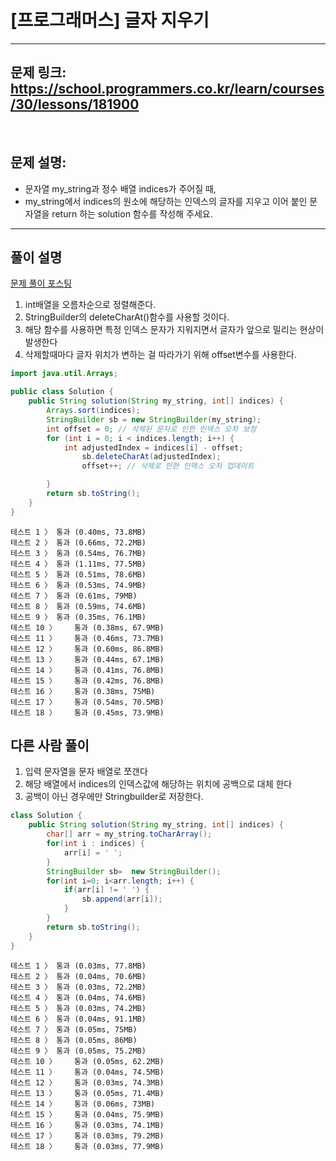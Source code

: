 # [프로그래머스] 글자 지우기

---

## 문제 링크: https://school.programmers.co.kr/learn/courses/30/lessons/181900

<br>

## 문제 설명:

- 문자열 my_string과 정수 배열 indices가 주어질 때, 
- my_string에서 indices의 원소에 해당하는 인덱스의 글자를 지우고 이어 붙인 문자열을 return 하는 solution 함수를 작성해 주세요.

---

## 풀이 설명

[문제 풀이 포스팅](https://strong-park.tistory.com/entry/프로그래머스JavaLv0-글자-지우기)

1. int배열을 오름차순으로 정렬해준다.
2. StringBuilder의 deleteCharAt()함수를 사용할 것이다.
3. 해당 함수를 사용하면 특정 인덱스 문자가 지워지면서 글자가 앞으로 밀리는 현상이 발생한다
4. 삭제할때마다 글자 위치가 변하는 걸 따라가기 위해 offset변수를 사용한다.

```java
import java.util.Arrays;

public class Solution {
    public String solution(String my_string, int[] indices) {
        Arrays.sort(indices);
        StringBuilder sb = new StringBuilder(my_string);
        int offset = 0; // 삭제된 문자로 인한 인덱스 오차 보정
        for (int i = 0; i < indices.length; i++) {
            int adjustedIndex = indices[i] - offset;
                sb.deleteCharAt(adjustedIndex);
                offset++; // 삭제로 인한 인덱스 오차 업데이트

        }
        return sb.toString();
    }
}
```

```text
테스트 1 〉	통과 (0.40ms, 73.8MB)
테스트 2 〉	통과 (0.66ms, 72.2MB)
테스트 3 〉	통과 (0.54ms, 76.7MB)
테스트 4 〉	통과 (1.11ms, 77.5MB)
테스트 5 〉	통과 (0.51ms, 78.6MB)
테스트 6 〉	통과 (0.53ms, 74.9MB)
테스트 7 〉	통과 (0.61ms, 79MB)
테스트 8 〉	통과 (0.59ms, 74.6MB)
테스트 9 〉	통과 (0.35ms, 76.1MB)
테스트 10 〉	통과 (0.38ms, 67.9MB)
테스트 11 〉	통과 (0.46ms, 73.7MB)
테스트 12 〉	통과 (0.60ms, 86.8MB)
테스트 13 〉	통과 (0.44ms, 67.1MB)
테스트 14 〉	통과 (0.41ms, 76.8MB)
테스트 15 〉	통과 (0.42ms, 76.8MB)
테스트 16 〉	통과 (0.38ms, 75MB)
테스트 17 〉	통과 (0.54ms, 70.5MB)
테스트 18 〉	통과 (0.45ms, 73.9MB)
```

## 다른 사람 풀이
1. 입력 문자열을 문자 배열로 쪼갠다
2. 해당 배열에서 indices의 인덱스값에 해당하는 위치에 공백으로 대체 한다
3. 공백이 아닌 경우에만 Stringbuilder로 저장한다.
```java
class Solution {
    public String solution(String my_string, int[] indices) {
        char[] arr = my_string.toCharArray();
        for(int i : indices) {
            arr[i] = ' ';
        }
        StringBuilder sb=  new StringBuilder();
        for(int i=0; i<arr.length; i++) {
            if(arr[i] != ' ') {
                sb.append(arr[i]);
            }
        }
        return sb.toString();
    }
}
```

```text
테스트 1 〉	통과 (0.03ms, 77.8MB)
테스트 2 〉	통과 (0.04ms, 70.6MB)
테스트 3 〉	통과 (0.03ms, 72.2MB)
테스트 4 〉	통과 (0.04ms, 74.6MB)
테스트 5 〉	통과 (0.03ms, 74.2MB)
테스트 6 〉	통과 (0.04ms, 91.1MB)
테스트 7 〉	통과 (0.05ms, 75MB)
테스트 8 〉	통과 (0.05ms, 86MB)
테스트 9 〉	통과 (0.05ms, 75.2MB)
테스트 10 〉	통과 (0.05ms, 62.2MB)
테스트 11 〉	통과 (0.04ms, 74.5MB)
테스트 12 〉	통과 (0.03ms, 74.3MB)
테스트 13 〉	통과 (0.05ms, 71.4MB)
테스트 14 〉	통과 (0.06ms, 73MB)
테스트 15 〉	통과 (0.04ms, 75.9MB)
테스트 16 〉	통과 (0.03ms, 74.1MB)
테스트 17 〉	통과 (0.03ms, 79.2MB)
테스트 18 〉	통과 (0.03ms, 77.9MB)
```
